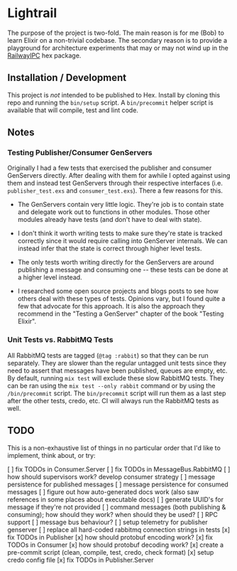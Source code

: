 # Lightrail

The purpose of the project is two-fold. The main reason is for me (Bob) to learn Elixir on a non-trivial codebase. The secondary reason is to provide a playground for architecture experiments that may or may not wind up in the [RailwayIPC](https://github.com/learn-co/railway_ipc) hex package.

## Installation / Development

This project is _not_ intended to be published to Hex. Install by cloning this repo and running the `bin/setup` script. A `bin/precommit` helper script is available that will compile, test and lint code.

## Notes

### Testing Publisher/Consumer GenServers

Originally I had a few tests that exercised the publisher and consumer GenServers directly. After dealing with them for awhile I opted against using them and instead test GenServers through their respective interfaces (i.e. `publisher_test.exs` and `consumer_test.exs`). There a few reasons for this.

* The GenServers contain very little logic. They're job is to contain state and delegate work out to functions in other modules. Those other modules already have tests (and don't have to deal with state).

* I don't think it worth writing tests to make sure they're state is tracked correctly since it would require calling into GenServer internals. We can instead infer that the state is correct through higher level tests.

* The only tests worth writing directly for the GenServers are around publishing a message and consuming one -- these tests can be done at a higher level instead.

* I researched some open source projects and blogs posts to see how others deal with these types of tests. Opinions vary, but I found quite a few that advocate for this approach. It is also the approach they recommend in the "Testing a GenServer" chapter of the book "Testing Elixir".

### Unit Tests vs. RabbitMQ Tests
All RabbitMQ tests are tagged (`@tag :rabbit`) so that they can be run separately. They are slower than the regular untagged unit tests since they need to assert that messages have been published, queues are empty, etc. By default, running `mix test` will exclude these slow RabbitMQ tests. They can be ran using the `mix test --only rabbit` command or by using the `/bin/precommit` script. The `bin/precommit` script will run them as a last step after the other tests, credo, etc. CI will always run the RabbitMQ tests as well.

## TODO
This is a non-exhaustive list of things in no particular order that I'd like to implement, think about, or try:

[ ] fix TODOs in Consumer.Server
[ ] fix TODOs in MessageBus.RabbitMQ
[ ] how should supervisors work? develop consumer strategy
[ ] message persistence for published messages
[ ] message persistence for consumed messages
[ ] figure out how auto-generated docs work (also saw references in some places about executable docs)
[ ] generate UUID's for message if they're not provided
[ ] command messages (both publishing & consuming); how should they work? when should they be used?
[ ] RPC support
[ ] message bus behaviour?
[ ] setup telemetry for publisher genserver
[ ] replace all hard-coded rabbitmq connection strings in tests
[x] fix TODOs in Publisher
[x] how should protobuf encoding work?
[x] fix TODOs in Consumer
[x] how should protobuf decoding work?
[x] create a pre-commit script (clean, compile, test, credo, check format)
[x] setup credo config file
[x] fix TODOs in Publisher.Server

